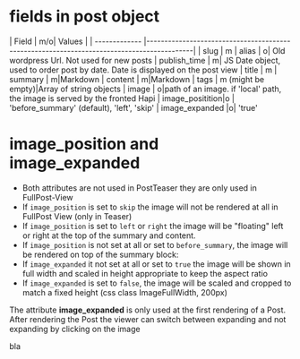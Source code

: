 # fields in post object

| Field         | m/o| Values           |
| ------------- |-------------------------------------------------------------------------------------------|
| slug          | m
| alias         | o| Old wordpress Url. Not used for new posts
| publish_time  | m| JS Date object, used to order post by date. Date is displayed on the post view
| title         | m
| summary       | m|Markdown
| content       | m|Markdown
| tags          | m (might be empty)|Array of string objects
| image         | o|path of an image. if 'local' path, the image is served by the fronted Hapi
| image_positition|o | 'before_summary' (default), 'left', 'skip'
| image_expanded |o| 'true'

# image_position and image_expanded

* Both attributes are not used in PostTeaser they are only used in FullPost-View
* If `image_position` is set to `skip` the image will not be rendered at all in FullPost View (only in Teaser)
* If `image_position` is set to `left` or `right` the image will be "floating" left or right at the top of the
summary and content.
* If `image_position` is not set at all or set to `before_summary`, the image will be rendered on top of the
summary block:
* If `image_expanded` it not set at all or set to `true` the image will be shown in full width and scaled in height appropriate
to keep the aspect ratio
* If `image_expanded` is set to `false`, the image will be scaled and cropped to match a fixed height (css class ImageFullWidth, 200px)

The attribute **image_expanded** is only used at the first rendering of a Post. After rendering the Post the viewer
can switch between expanding and not expanding by clicking on the image



bla
